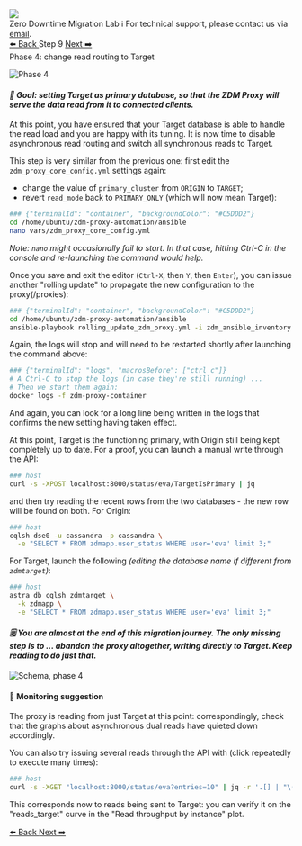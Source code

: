<!-- TOP -->
<div class="top">
  <img class="scenario-academy-logo" src="https://datastax-academy.github.io/katapod-shared-assets/images/ds-academy-2023.svg" />
  <div class="scenario-title-section">
    <span class="scenario-title">Zero Downtime Migration Lab</span>
    <span class="scenario-subtitle">ℹ️ For technical support, please contact us via <a href="mailto:academy@datastax.com">email</a>.</span>
  </div>
</div>

<!-- NAVIGATION -->
<div id="navigation-top" class="navigation-top">
 <a title="Back" href='command:katapod.loadPage?[{"step":"step8"}]' 
   class="btn btn-dark navigation-top-left">⬅️ Back
 </a>
<span class="step-count">Step 9</span>
 <a title="Next" href='command:katapod.loadPage?[{"step":"step10"}]' 
    class="btn btn-dark navigation-top-right">Next ➡️
  </a>
</div>

<!-- CONTENT -->

<div class="step-title">Phase 4: change read routing to Target</div>

![Phase 4](images/p4.png)

#### _🎯 Goal: setting Target as primary database, so that the ZDM Proxy will serve the data read from it to connected clients._

At this point, you have ensured that your Target database is able to handle
the read load and you are happy with its tuning.
It is now time to disable asynchronous read routing and
switch all synchronous reads to Target.

This step is very similar from the previous one: first
edit the `zdm_proxy_core_config.yml` settings again:

- change the value of `primary_cluster` from
`ORIGIN` to `TARGET`;
- revert `read_mode` back to `PRIMARY_ONLY` (which will now mean Target):

```bash
### {"terminalId": "container", "backgroundColor": "#C5DDD2"}
cd /home/ubuntu/zdm-proxy-automation/ansible
nano vars/zdm_proxy_core_config.yml
```

_Note: `nano` might occasionally fail to start. In that case, hitting Ctrl-C in the console and re-launching the command would help._

Once you save and exit the editor (`Ctrl-X`, then `Y`, then `Enter`), you can issue another
"rolling update" to propagate the new configuration
to the proxy(/proxies):

```bash
### {"terminalId": "container", "backgroundColor": "#C5DDD2"}
cd /home/ubuntu/zdm-proxy-automation/ansible
ansible-playbook rolling_update_zdm_proxy.yml -i zdm_ansible_inventory
```

Again, the logs will stop and will need to be restarted shortly after launching
the command above:

```bash
### {"terminalId": "logs", "macrosBefore": ["ctrl_c"]}
# A Ctrl-C to stop the logs (in case they're still running) ...
# Then we start them again:
docker logs -f zdm-proxy-container
```

And again, you can look for a long line being written in the logs that
confirms the new setting having taken effect.

At this point, Target is the functioning primary, with Origin still being kept completely up to date.
For a proof, you can launch a manual write through the API:

```bash
### host
curl -s -XPOST localhost:8000/status/eva/TargetIsPrimary | jq
```

and then try reading the recent rows from the two databases - the new row will be found on both. For Origin:

```bash
### host
cqlsh dse0 -u cassandra -p cassandra \
  -e "SELECT * FROM zdmapp.user_status WHERE user='eva' limit 3;"
```

For Target, launch the following _(editing the database name if different from `zdmtarget`)_:

```bash
### host
astra db cqlsh zdmtarget \
  -k zdmapp \
  -e "SELECT * FROM zdmapp.user_status WHERE user='eva' limit 3;"
```

#### _🗒️ You are almost at the end of this migration journey. The only missing step is to ... abandon the proxy altogether, writing directly to Target. Keep reading to do just that._

![Schema, phase 4](images/schema4_r.png)

#### 🔎 Monitoring suggestion

The proxy is reading from just Target at this point: correspondingly,
check that the graphs about asynchronous dual reads have quieted down accordingly.

You can also try issuing several reads through the API with (click repeatedly
to execute many times):

```bash
### host
curl -s -XGET "localhost:8000/status/eva?entries=10" | jq -r '.[] | "\(.when)\t\(.status)"'
```

This corresponds now to reads being sent to Target: you can verify it on
the "reads_target" curve in the "Read throughput by instance" plot.

<!-- NAVIGATION -->
<div id="navigation-bottom" class="navigation-bottom">
 <a title="Back" href='command:katapod.loadPage?[{"step":"step8"}]'
   class="btn btn-dark navigation-bottom-left">⬅️ Back
 </a>
 <a title="Next" href='command:katapod.loadPage?[{"step":"step10"}]'
    class="btn btn-dark navigation-bottom-right">Next ➡️
  </a>
</div>
